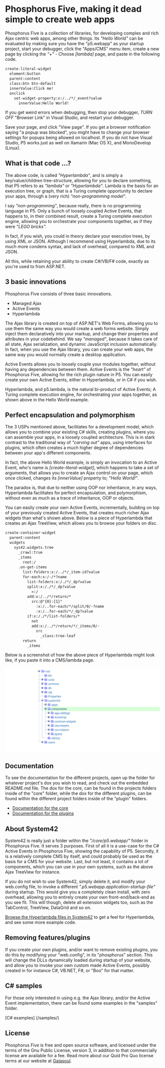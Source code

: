 Phosphorus Five, making it dead simple to create web apps
===============

Phosphorus Five is a collection of libraries, for developing complex and rich Ajax centric web apps, among other things.
Its _"Hello World"_ can be evaluated by making sure you have the "p5.webapp" as your startup project, start your debugger, 
click the "Apps/CMS" menu item, create a new page by clicking the _"+"_ - Choose *[lambda]* page, and paste in the following code.

```
create-literal-widget
  element:button
  parent:content
  class:btn btn-default
  innerValue:Click me!
  onclick
    set-widget-property:x:/../*/_event?value
      innerValue:Hello World!
```

If you get weird errors when debugging, then stop your debugger, _TURN OFF_ "Browser Link" in Visual Studio, and restart your debugger.

Save your page, and click "View page". If you get a browser notification saying "a popup was blocked", you might
have to change your browser settings for popups being allowed on localhost. If you do not have Visual Studio, P5
works just as well on Xamarin (Mac OS X), and MonoDevelop (Linux).

## What is that code ...?

The above code, is called _"Hyperlambda"_, and is simply a key/value/children tree-structure, allowing for you
to declare something, that P5 refers to as _"lambda"_ or _"Hyperlambda"_. Lambda is the basis for an execution tree, or graph,
that is a Turing complete opportunity to declare your apps, through a (very rich) _"non-programming model"_.

I say _"non-programming"_, because really, there is no programming language in P5. Only a bunch of loosely
coupled Active Events, that happens to, in their combined result, create a Turing complete execution
engine, allowing you to orchestrate your components together, as if they were _"LEGO bricks"_.

In fact, if you wish, you could in theory declare your execution trees, by using XML or JSON. Although I recommend
using Hyperlambda, due to its much more condens syntax, and lack of overhead, compared to XML and JSON.

All this, while retaining your ability to create C#/VB/F# code, exactly as you're used to from ASP.NET.

## 3 basic innovations

Phosphorus Five consists of three basic innovations.

* Managed Ajax
* Active Events
* Hyperlambda

The Ajax library is created on top of ASP.NET's Web Forms, allowing you to use them the same way you would create a web forms website.
Simply inject them declaratively into your markup, and change their properties and attributes in your codebehind. We say _"managed"_, because
it takes care of all state, Ajax serialization, and dynamic JavaScript inclusion automatically. In fact, when you use the Ajax library, you can
create your web apps, the same way you would normally create a desktop application.

Active Events allows you to loosely couple your modules together, without having any dependencies between them. Active Events is the _"heart"_ of
Phosphorus Five, allowing for the rich plugin nature in P5. You can easily create your own Active Events, either in Hyperlambda, or in C# if you wish.

Hyperlambda, and p5.lambda, is the natural bi-product of Active Events; A Turing complete execution engine, for orchestrating your apps 
together, as shown above in the Hello World example.

## Perfect encapsulation and polymorphism

The 3 USPs mentioned above, facilitates for a development model, which allows you to combine your existing C# skills,
creating plugins, where you can assemble your apps, in a loosely coupled architecture. This is in stark
contrast to the traditional way of _"carving out"_ apps, using interfaces for plugins, which often creates a much higher degree of
dependencies between your app's different components.

In fact, the above Hello World example, is simply an invocation to an Active Event, who's name is *[create-literal-widget]*, which
happens to take a set of arguments, that allows you to create an Ajax control on your page, which once clicked, changes 
its *[innerValue]* property to; _"Hello World!"_.

The paradox is, that due to neither using OOP nor inheritance, in any ways, Hyperlambda facilitates for perfect encapsulation, and polymorphism,
without even as much as a trace of inheritance, OOP or objects.

You can easily create your own Active Events, incrementally, building on top of your previously created Active Events, that creates much richer
Ajax widgets than what's shown above. Below is a piece of Hyperlambda that creates an Ajax TreeView, which allows you to browse your folders on disc.

```
create-container-widget
  parent:content
  widgets
    sys42.widgets.tree
      _crawl:true
      _items
        root:/
      .on-get-items
        list-folders:x:/../*/_item-id?value
        for-each:x:/-/*?name
          list-folders:x:/./*/_dp?value
          split:x:/./*/_dp?value
            =:/
          add:x:/../*/return/*
            src:@"{0}:{1}"
              :x:/..for-each/*/split/0/-?name
              :x:/..for-each/*/_dp?value
          if:x:/./*/list-folders/*
            not
            add:x:/../*/return/*/_items/0/-
              src
                _class:tree-leaf
        return
          _items
```

Below is a screenshot of how the above piece of Hyperlambda might look like, if you paste it into a CMS/lambda page.

![alt tag](/core/p5.webapp/system42/components/common-widgets/tree/screenshots/ajax-treeview-widget-example-screenshot.png)

## Documentation

To see the documentation for the different projects, open up the folder for whatever project's dox you wish to read, and check out the 
embedded README.md file. The dox for the core, can be found in the projects folders inside of the "core" folder, while the dox for the 
different plugins, can be found within the different project folders inside of the "plugin" folders.

* [Documentation for the core](/core/)
* [Documentation for the plugins](/plugins/)

## About System42

System42 is really just a folder within the _"/core/p5.webapp/"_ folder in Phosphorus Five. It serves 3 purposes. First of all it 
is a use-case for the C# Active Events in Phosphorus Five, showing the capability of P5. Secondly, it is a relatively complete CMS 
by itself, and could probably be used as the basis for a CMS for your website. Last, but not least, it contains a lot of components, which
you can use in your own systems, such as the above Ajax TreeView for instance.

If you do not wish to use System42, simply delete it, and modify your web.config file, to invoke a different _".p5.webapp.application-startup-file"_
during startup. This would give you a completely clean install, with zero overhead, allowing you to entirely create your own 
front-end/back-end as you see fit. This will though, delete all extension widgets too, such as the TabControl, TreeView, DataGrid and so on.

[Browse the Hyperlambda files in System42](/core/p5.webapp/system42/) to get a feel for Hyperlambda, and see some more example code.

## Removing features/plugins

If you create your own plugins, and/or want to remove existing plugins, you do this by modifying your "web.config", in its "phosphorus" 
section. This will change the DLLs dynamically loaded during startup of your website, and allow you to invoke your own custom made 
Active Events, possibly created in for instance C#, VB.NET, F#, or "Boo" for that matter.

## C# samples

For those only interested in using e.g. the Ajax library, and/or the Active Event implementation, there can be found some examples in 
the "samples" folder.

[C# examples] (/samples/)

## License

Phosphorus Five is free and open source software, and licensed under the terms
of the Gnu Public License, version 3, in addition to that commercially license are available for a fee. Read more about
our Quid Pro Quo license terms at our website at [Gaiasoul](http://gaiasoul.com).

